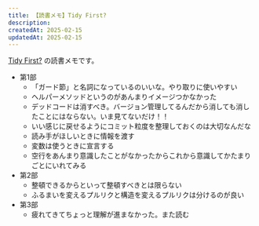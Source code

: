 ```yaml
---
title: 【読書メモ】Tidy First?
description: 
createdAt: 2025-02-15
updatedAt: 2025-02-15
---
```


[Tidy First?](https://www.oreilly.co.jp/books/9784814400911/) の読書メモです。

- 第1部
	- 「ガード節」と名詞になっているのいいな。やり取りに使いやすい
	- ヘルパーメソッドというのがあんまりイメージつかなかった
	- デッドコードは消すべき。バージョン管理してるんだから消しても消したことにはならない。いま見てないだけ！！
	- いい感じに戻せるようにコミット粒度を整理しておくのは大切なんだな
	- 読み手がほしいときに情報を渡す
	- 変数は使うときに宣言する
	- 空行をあんまり意識したことがなかったからこれから意識してかたまりごとにいれてみる
- 第2部
	- 整頓できるからといって整頓すべきとは限らない
	- ふるまいを変えるプルリクと構造を変えるプルリクは分けるのが良い
- 第3部
	- 疲れてきてちょっと理解が進まなかった。また読む
